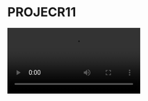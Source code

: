 # PROJECR11
![VIDEO](https://github.com/BABAK-CHALAKI/PROJECR11/blob/19fc7dd0c102196383956abd0b4f86caba320411/21.07.2023_08.57.11_REC.mp4)
